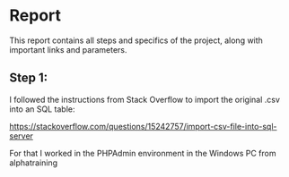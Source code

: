 # Report

This report contains all steps and specifics of the project, along with important links and parameters.

## Step 1: 

I followed the instructions from Stack Overflow to import the original .csv into an SQL table:

https://stackoverflow.com/questions/15242757/import-csv-file-into-sql-server

For that I worked in the PHPAdmin environment in the Windows PC from alphatraining
